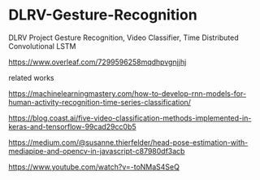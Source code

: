 # DLRV-Gesture-Recognition
DLRV Project Gesture Recognition, Video Classifier, Time Distributed Convolutional LSTM

https://www.overleaf.com/7299596258mqdhpvgnjjhj 

related works

https://machinelearningmastery.com/how-to-develop-rnn-models-for-human-activity-recognition-time-series-classification/


https://blog.coast.ai/five-video-classification-methods-implemented-in-keras-and-tensorflow-99cad29cc0b5

https://medium.com/@susanne.thierfelder/head-pose-estimation-with-mediapipe-and-opencv-in-javascript-c87980df3acb

https://www.youtube.com/watch?v=-toNMaS4SeQ
